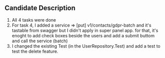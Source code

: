 ## Candidate Description

1. All 4 tasks were done
2. For task 4, I added a service => [put] v1/contacts/gdpr-batch and it's tastable from swagger but I didn't apply in super panel app. for that, it's enoght to add check boxes      beside the users and add a submit buttom and call the service (batch)
3. I changed the existing Test (in the UserRepository.Test) and add a test to test the delete feature.
